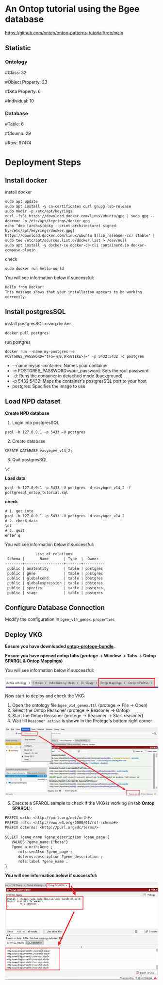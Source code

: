 # An Ontop tutorial using the Bgee database
https://github.com/ontop/ontop-patterns-tutorial/tree/main
## Statistic
### Ontology
#Class: 32

#Object Property: 23

#Data Property: 6

#Individual: 10

### Database
#Table: 6

#Cloumn: 29

#Row: 97474

# Deployment Steps
## Install docker
install docker
```shell
sudo apt update
sudo apt install -y ca-certificates curl gnupg lsb-release
sudo mkdir -p /etc/apt/keyrings
curl -fsSL https://download.docker.com/linux/ubuntu/gpg | sudo gpg --dearmor -o /etc/apt/keyrings/docker.gpg
echo "deb [arch=$(dpkg --print-architecture) signed-by=/etc/apt/keyrings/docker.gpg] https://download.docker.com/linux/ubuntu $(lsb_release -cs) stable" | sudo tee /etc/apt/sources.list.d/docker.list > /dev/null
sudo apt install -y docker-ce docker-ce-cli containerd.io docker-compose-plugin
```
check
```shell
sudo docker run hello-world
```
You will see information below if successful:
```text
Hello from Docker!
This message shows that your installation appears to be working correctly.
```
## Install postgresSQL
install postgresSQL using docker
```shell
docker pull postgres
```
run postgres
```shell
docker run --name my-postgres -e POSTGRES_PASSWORD="tFG+}@9,9>58I£k£>|=" -p 5432:5432 -d postgres
```
- --name mysql-container: Names your container
- -e POSTGRES_PASSWORD=your_password: Sets the root password
- -d: Runs the container in detached mode (background)
- -p 5432:5432: Maps the container's postgresSQL port to your host
- postgres: Specifies the image to use

## Load NPD dataset
**Create NPD database**
1. Login into postgresSQL
```text
psql -h 127.0.0.1 -p 5433 -U postgres 
```
2. Create database
```text
CREATE DATABASE easybgee_v14_2;
```
3. Quit postgresSQL
```text
\q
```

**Load data**

```shell
psql -h 127.0.0.1 -p 5433 -U postgres -d easybgee_v14_2 -f postgresql_ontop_tutorial.sql
```
**check**
```shell
# 1. get into 
psql -h 127.0.0.1 -p 5433 -U postgres -d easybgee_v14_2
# 2. check data
\dt
# 3. quit
enter q
```

You will see information below if successful:
```text
              List of relations
 Schema |       Name       | Type  |  Owner   
--------+------------------+-------+----------
 public | anatentity       | table | postgres
 public | gene             | table | postgres
 public | globalcond       | table | postgres
 public | globalexpression | table | postgres
 public | species          | table | postgres
 public | stage            | table | postgres
```

## Configure Database Connection
Modify the configuration in `bgee_v14_genex.properties`

## Deploy VKG
**Ensure you have downloaded [ontop-protege-bundle](https://github.com/ontop/ontop/releases).**

**Ensure you have opened ontop tabs (protege → Window → Tabs → Ontop SPARQL & Ontop Mappings)**

You will see information below if successful:

![protege_with_ontop_tabs](../../resources/imgs/protege_with_ontop_tabs.png)

Now start to deploy and check the VKG: 
1. Open the ontology file `bgee_v14_genex.ttl` (protege → File → Open)
2. Select the Ontop Reasoner (protege → Reasoner → Ontop)
3. Start the Ontop Reasoner (protege → Reasoner → Start reasoner)
4. Wait till `Reasoner active` is shown in the Protege's bottom right corner

![protege_with_ontop_tabs](../../resources/imgs/protege_reasoner_active.png)

5. Execute a SPARQL sample to check if the VKG is working (in tab **Ontop SPARQL**):
```text
PREFIX orth: <http://purl.org/net/orth#>
PREFIX rdfs: <http://www.w3.org/2000/01/rdf-schema#>
PREFIX dcterms: <http://purl.org/dc/terms/>

SELECT ?gene_name ?gene_description ?gene_page {
   VALUES ?gene_name {"boss"}
   ?gene a orth:Gene ; 
      rdfs:seeAlso ?gene_page ;
      dcterms:description ?gene_description ;  
      rdfs:label ?gene_name .
}
```

**You will see information below if successful:**

![protege_sparql_query](../../resources/imgs/protege_sparql_query.png)